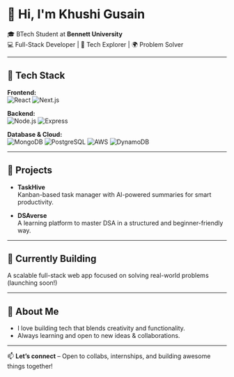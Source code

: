 # 👋 Hi, I'm Khushi Gusain

🎓 BTech Student at **Bennett University**  
💻 Full-Stack Developer | 🚀 Tech Explorer | 🌍 Problem Solver

---

## 💼 Tech Stack

**Frontend:**  
![React](https://img.shields.io/badge/React-20232A?style=flat&logo=react&logoColor=61DAFB)
![Next.js](https://img.shields.io/badge/Next.js-000000?style=flat&logo=nextdotjs&logoColor=white)

**Backend:**  
![Node.js](https://img.shields.io/badge/Node.js-339933?style=flat&logo=nodedotjs&logoColor=white)
![Express](https://img.shields.io/badge/Express.js-000000?style=flat&logo=express&logoColor=white)

**Database & Cloud:**  
![MongoDB](https://img.shields.io/badge/MongoDB-4EA94B?style=flat&logo=mongodb&logoColor=white)
![PostgreSQL](https://img.shields.io/badge/PostgreSQL-336791?style=flat&logo=postgresql&logoColor=white)
![AWS](https://img.shields.io/badge/AWS-232F3E?style=flat&logo=amazonaws&logoColor=white)
![DynamoDB](https://img.shields.io/badge/DynamoDB-4053D6?style=flat&logo=amazon-dynamodb&logoColor=white)

---

## 🚀 Projects

- **TaskHive**  
  Kanban-based task manager with AI-powered summaries for smart productivity.

- **DSAverse**  
  A learning platform to master DSA in a structured and beginner-friendly way.

---

## 🔧 Currently Building

A scalable full-stack web app focused on solving real-world problems (launching soon!)

---

## 🌱 About Me

- I love building tech that blends creativity and functionality.
- Always learning and open to new ideas & collaborations.

---

📫 **Let’s connect** – Open to collabs, internships, and building awesome things together!
